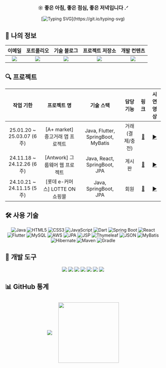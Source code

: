 <div align="center">
  <h3 align="center">☼ 좋은 아침, 좋은 점심, 좋은 저녁입니다 .ᐟ </h3>
  
  [![Typing SVG](https://readme-typing-svg.demolab.com?font=IBM+Plex+Sans+KR&weight=500&duration=4000&pause=1993&color=000000&center=true&vCenter=true&multiline=true&random=true&width=565&lines=%F0%9F%A4%9D+%ED%8C%80%EA%B3%BC+%ED%95%A8%EA%BB%98+%EC%84%B1%EC%9E%A5%ED%95%98%EB%A9%B0%2C+%EA%B0%80%EC%B9%98%EB%A5%BC+%EB%A7%8C%EB%93%A4%EC%96%B4%EA%B0%80%EB%8A%94+%EA%B0%9C%EB%B0%9C%EC%9E%90%E3%80%8C+%EA%B9%80%EB%AF%BC%ED%9D%AC+%E3%80%8D%EC%9E%85%EB%8B%88%EB%8B%A4.)](https://git.io/typing-svg)
</div>

<h2>👀 나의 정보</h2>
<div align="center">
  
| **이메일** | **포트폴리오** | **기술 블로그** | **프로젝트 저장소** | **개발 컨텐츠** |
|:----------:|:-------------:|:--------------:|:------------------:|:--------------:|
| <a href="mailto:minhi0449@gmail.com"><img src="https://img.shields.io/badge/Gmail-EA4335?style=for-the-badge&logo=gmail&logoColor=white" /></a> | <a href="https://www.notion.so/SW-v-1-0-1-1ac26d451b22803c949ff96e7ef07b1f"><img src="https://img.shields.io/badge/Notion-000000?style=for-the-badge&logo=notion&logoColor=white" /></a> | <a href="https://autulatu.tistory.com/"><img src="https://img.shields.io/badge/Tistory-ff524b?style=for-the-badge&logo=tistory&logoColor=white" /></a> | <a href="https://github.com/minhi0449?tab=repositories"><img src="https://img.shields.io/badge/My_Repos-4284f4?style=for-the-badge&logo=github&logoColor=white" /></a> | <a href="https://www.youtube.com/@%EA%B9%80%EB%AF%BC%ED%9D%AC-f4y"><img src="https://img.shields.io/badge/YouTube-FF3839?style=for-the-badge&logo=youtube&logoColor=white" /></a> |
</div>


<h2>🔍 프로젝트 </h2>
<div align="center">
  
| **작업 기한** | **프로젝트 명** | **기술 스택** | **담당 기능** | **링크** | **시연 영상** |
|:---:|:---:|:---:|:---:|:---:|:---:|
| 25.01.20 ~ 25.03.07 (6주) | [A+ market] 중고거래 앱 프로젝트 | Java, Flutter, SpringBoot, MyBatis | 거래(결제/충전) | [🔗](https://github.com/jin123346/APPlusMarket_Flutter) | [▶️](https://github.com/minhi0449/antwork) |
| 24.11.18 ~ 24.12.26 (6주) | [Antwork] 그룹웨어 웹 프로젝트 | Java, React, SpringBoot, JPA | 게시판 | [🔗](https://github.com/minhi0449/antwork) | [▶️](https://www.youtube.com/watch?v=EtwH4WvMnJo) |
| 24.10.21 ~ 24.11.15 (5주) | [롯데 e-커머스] LOTTE ON 쇼핑몰 | Java, SpringBoot, JPA | 회원 | [🔗](https://github.com/minhi0446/TeamProject-LotteOn3) | [▶️](https://www.youtube.com/watch?v=rM2Cj0PMg1Q) |


</div>

<h2>🛠 사용 기술</h2>
<!-- 프로그래밍 언어 -->
<div align="center">
  <img src="https://img.shields.io/badge/Java-007396?style=for-the-badge&logo=java&logoColor=white" alt="Java" /> <!-- 백엔드 핵심 언어 -->
  <img src="https://img.shields.io/badge/HTML5-E34F26?style=for-the-badge&logo=html5&logoColor=white" alt="HTML5" /> <!-- 웹 구조 언어 -->
  <img src="https://img.shields.io/badge/CSS3-1572B6?style=for-the-badge&logo=css3&logoColor=white" alt="CSS3" /> <!-- 웹 스타일링 언어 -->
  <img src="https://img.shields.io/badge/JavaScript-F7DF1E?style=for-the-badge&logo=javascript&logoColor=black" alt="JavaScript" /> <!-- 웹 동작 언어 -->
  <img src="https://img.shields.io/badge/Dart-0175C2?style=for-the-badge&logo=dart&logoColor=white" alt="Dart" /> <!-- Flutter 전용 언어 -->
  <!-- 프레임워크 -->
  <img src="https://img.shields.io/badge/Spring Boot-6DB33F?style=for-the-badge&logo=Spring Boot&logoColor=white" alt="Spring Boot"> <!-- 자바 웹 프레임워크 -->
  <img src="https://img.shields.io/badge/React-61DAFB?style=for-the-badge&logo=React&logoColor=black" alt="React"> <!-- 프론트엔드 프레임워크 -->
  <img src="https://img.shields.io/badge/Flutter-02569B?style=for-the-badge&logo=flutter&logoColor=white" alt="Flutter"> <!-- 크로스 플랫폼 프레임워크 -->
  <!-- 데이터베이스 DB -->
  <img src="https://img.shields.io/badge/MySQL-2C6491?style=for-the-badge&logo=mysql&logoColor=white" alt="MySQL" /> <!-- 관계형 데이터베이스 RDBMS : MySQL -->
  <!-- 클라우드 서비스 AWS -->
  <img src="https://img.shields.io/badge/Amazon_AWS-FF9900?style=for-the-badge&logo=Amazon AWS&logoColor=white" alt="AWS"> <!-- 클라우드 서비스 -->
  <!-- 개발 도구 및 라이브러리 -->
  <img src="https://img.shields.io/badge/JPA-6DB33F?style=for-the-badge&logo=Spring&logoColor=white" alt="JPA" /> <!-- 자바 ORM 표준 -->
  <img src="https://img.shields.io/badge/JSP-E34F26?style=for-the-badge&logo=java&logoColor=white" alt="JSP" /> <!-- 자바 서버 페이지 -->
  <img src="https://img.shields.io/badge/Thymeleaf-275d1e?style=for-the-badge&logo=Thymeleaf&logoColor=white" alt="Thymeleaf" /> <!-- 자바 템플릿 엔진 -->
  <img src="https://img.shields.io/badge/JSON-000000?style=for-the-badge&logo=JSON&logoColor=white" alt="JSON" /> <!-- 데이터 교환 형식 -->
  <img src="https://img.shields.io/badge/MyBatis-4479A1?style=for-the-badge&logo=MyBatis&logoColor=white" alt="MyBatis" /> <!-- SQL 매핑 프레임워크 -->
  <img src="https://img.shields.io/badge/Hibernate-59666C?style=for-the-badge&logo=Hibernate&logoColor=white" alt="Hibernate" /> <!-- 자바 ORM 프레임워크 -->
  <!-- 빌드 도구 -->
  <img src="https://img.shields.io/badge/Maven-C71A36?style=for-the-badge&logo=Apache-Maven&logoColor=white" alt="Maven" /> <!-- 자바 빌드 도구 -->
  <img src="https://img.shields.io/badge/Gradle-02303A?style=for-the-badge&logo=Gradle&logoColor=white" alt="Gradle" /> <!-- 자바 빌드 도구 -->
</div>

<h2>🔧 개발 도구</h2>
<div align="center">
  <img src="https://img.shields.io/badge/Eclipse_IDE-2f276d?style=for-the-badge&logo=Eclipse&logoColor=white" />
  <img src="https://img.shields.io/badge/VSCode-177cda?style=for-the-badge&logo=Visual%20Studio%20Code&logoColor=white" />
  <img src="https://img.shields.io/badge/IntelliJ_IDEA-111317?style=for-the-badge&logo=IntelliJ%20IDEA&logoColor=white" />
  <img src="https://img.shields.io/badge/Tomcat-F8DC75?style=for-the-badge&logo=Apache%20Tomcat&logoColor=black" />
  <img src="https://img.shields.io/badge/GitHub-181717?style=for-the-badge&logo=GitHub&logoColor=white" />
  <img src="https://img.shields.io/badge/Slack-4A154B?style=for-the-badge&logo=Slack&logoColor=white" />
  <img src="https://img.shields.io/badge/Android%20Studio-30bd88?style=for-the-badge&logo=android-studio&logoColor=white" />
</div>

<h2>📊 GitHub 통계</h2>
<div align="center" style="margin: 30px 0;">
  <div style="display: flex; justify-content: center; gap: 20px; align-items: center; flex-wrap: wrap;">
    <img src="https://github-readme-stats.vercel.app/api?username=minhi0449&custom_title=김민희%27s%20Github%20Stats&bg_color=180,000000,&title_color=000000&text_color=000000" />
    <img src="https://github-readme-stats.vercel.app/api/top-langs/?username=minhi0449&layout=compact&bg_color=180,000000,&title_color=000000&text_color=000000" height="196" />
  </div>
</div>



